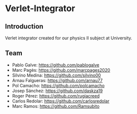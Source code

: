 # Verlet-Integrator

## Introduction
Verlet integrator created for our physics II subject at University.


## Team
* Pablo Galve: https://github.com/pablogalve
* Marc Pagès: https://github.com/marcpages2020
* Silvino Medina: https://github.com/silvino00
* Arnau Falgueras: https://github.com/arnau77
* Pol Camacho: https://github.com/polcamacho
* Josep Sánchez: https://github.com/daskza19
* Roger Pérez: https://github.com/rugiacreed
* Carlos Redolar: https://github.com/carlosredolar
* Marc Ramos: https://github.com/Ramsubito
